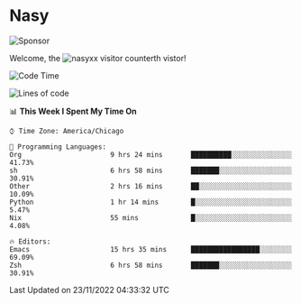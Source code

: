 # Nasy

<!--
<p align="center">
<img height="200" src="https://github-readme-stats.vercel.app/api?username=nasyxx&count_private=true&show_icons=true&theme=dracula&include_all_commits=true"/>
<img height="200" src="https://github-readme-stats.vercel.app/api/top-langs/?username=nasyxx&theme=dracula&hide=html,jupyter+notebook&count_private=true&show_icons=true"/>
</p>

  
----------------
-->

![Sponsor](https://img.shields.io/static/v1.svg?label=Sponsor&message=%E2%9D%A4&logo=GitHub&style=flat&color=pink)
 
Welcome, the ![nasyxx visitor counter](https://count.getloli.com/get/@nasyxx?theme=rule34)th vistor!
 
<!--START_SECTION:waka-->
![Code Time](http://img.shields.io/badge/Code%20Time-2%2C860%20hrs%2012%20mins-blue)

![Lines of code](https://img.shields.io/badge/From%20Hello%20World%20I%27ve%20Written-5%20Million%20lines%20of%20code-blue)

📊 **This Week I Spent My Time On** 

```text
⌚︎ Time Zone: America/Chicago

💬 Programming Languages: 
Org                      9 hrs 24 mins       ██████████░░░░░░░░░░░░░░░   41.73% 
sh                       6 hrs 58 mins       ███████░░░░░░░░░░░░░░░░░░   30.91% 
Other                    2 hrs 16 mins       ██░░░░░░░░░░░░░░░░░░░░░░░   10.09% 
Python                   1 hr 14 mins        █░░░░░░░░░░░░░░░░░░░░░░░░   5.47% 
Nix                      55 mins             █░░░░░░░░░░░░░░░░░░░░░░░░   4.08%

🔥 Editors: 
Emacs                    15 hrs 35 mins      █████████████████░░░░░░░░   69.09% 
Zsh                      6 hrs 58 mins       ███████░░░░░░░░░░░░░░░░░░   30.91%

```


 Last Updated on 23/11/2022 04:33:32 UTC
<!--END_SECTION:waka-->

<!-- ![visitors](https://visitor-badge.laobi.icu/badge?page_id=nasyxx.nasyxx) -->
